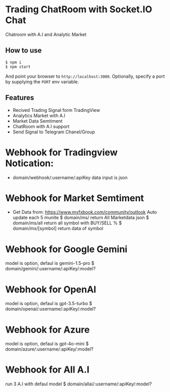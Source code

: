 
# Trading ChatRoom with Socket.IO Chat

Chatroom with A.I and Analytic Market 
## How to use

```
$ npm i
$ npm start
```

And point your browser to `http://localhost:3000`. Optionally, specify
a port by supplying the `PORT` env variable.

## Features

- Recived Trading Signal form TradingView
- Analytics Market with A.I
- Market Data Semtiment
- ChatRoom with A.I support 
- Send Signal to Telegram Chanel/Group

# Webhook for Tradingview Notication:

- domain/webhook/:username/:apiKey
data input is json

# Webhook for Market Semtiment
- Get Data from: 
https://www.myfxbook.com/community/outlook
Auto update each 5 munite
$ domain/ms/ return All Marketdata json
$ domain/ms/all return all symbol with BUY/SELL %
$ domain/ms/[symbol] return data of symbol

# Webhook for Google Gemini
model is option, defaul is gemini-1.5-pro 
$ domain/gemini/:username/:apiKey/:model?

# Webhook for OpenAI
model is option, defaul is gpt-3.5-turbo 
$ domain/openai/:username/:apiKey/:model?

# Webhook for Azure
model is option, defaul is gpt-4o-mini 
$ domain/azure/:username/:apiKey/:model?

# Webhook for All A.I
run 3 A.I with defaul model
$ domain/allai/:username/:apiKey/:model?

